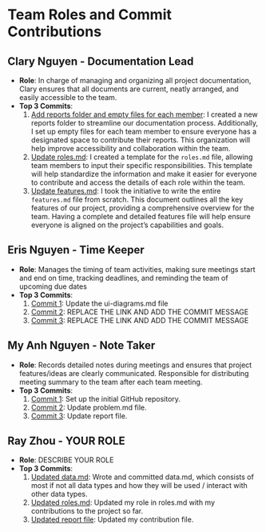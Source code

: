 # Team Roles and Commit Contributions

## Clary Nguyen - Documentation Lead
- **Role**: In charge of managing and organizing all project documentation, Clary ensures that all documents are current, neatly arranged, and easily accessible to the team.
- **Top 3 Commits**:
  1. [Add reports folder and empty files for each member](https://github.com/mya03/Meal-Planner/commit/98ce931a7859f5fa769cec571d5d5dc04b15c3e4): I created a new reports folder to streamline our documentation process. Additionally, I set up empty files for each team member to ensure everyone has a designated space to contribute their reports. This organization will help improve accessibility and collaboration within the team.
  2. [Update roles.md](https://github.com/mya03/Meal-Planner/commit/d66290033ecd1c61588a64c1b4e1342168df8bc0): I created a template for the `roles.md` file, allowing team members to input their specific responsibilities. This template will help standardize the information and make it easier for everyone to contribute and access the details of each role within the team.
  3. [Update features.md](https://github.com/mya03/Meal-Planner/commit/a3f7fb37c2a5b6c1fe55abea2c129654542cf5d9): I took the initiative to write the entire `features.md` file from scratch. This document outlines all the key features of our project, providing a comprehensive overview for the team. Having a complete and detailed features file will help ensure everyone is aligned on the project’s capabilities and goals.

## Eris Nguyen - Time Keeper
- **Role**: Manages the timing of team activities, making sure meetings start and end on time, tracking deadlines, and reminding the team of upcoming due dates
- **Top 3 Commits**:
  1. [Commit 1](https://github.com/mya03/Meal-Planner/commit/ac472ba8c5e85320bf7519aab80b28ca17209e32): Update the ui-diagrams.md file
  2. [Commit 2](https://github.com/repo/commit2): REPLACE THE LINK AND ADD THE COMMIT MESSAGE
  3. [Commit 3](https://github.com/repo/commit3): REPLACE THE LINK AND ADD THE COMMIT MESSAGE

## My Anh Nguyen - Note Taker
- **Role**: Records detailed notes during meetings and ensures that project features/ideas are clearly communicated. Responsible for distributing meeting summary to the team after each team meeting.
- **Top 3 Commits**:
  1. [Commit 1]([https://github.com/repo/commit1](https://github.com/mya03/Meal-Planner/commit/c8f0ac6f7093af159fd9f3fae76228a82df6dc11)): Set up the initial GitHub repository.
  2. [Commit 2](https://github.com/mya03/Meal-Planner/commit/e778c709edf6f617789814074ac859f5652eda02): Update problem.md file.
  3. [Commit 3](https://github.com/mya03/Meal-Planner/commit/96ff87fda2a60bc2391db54a751a938a2a4aa9fa): Update report file.

## Ray Zhou - YOUR ROLE
- **Role**: DESCRIBE YOUR ROLE
- **Top 3 Commits**:
  1. [Updated data.md](https://github.com/mya03/Meal-Planner/commit/fbae2dc660888391ff5a9fffc45693a2fe08fc93): Wrote and committed data.md, which consists of most if not all data types and how they will be used / interact with other data types.
  2. [Updated roles.md](https://github.com/mya03/Meal-Planner/commit/9d5237c84c621fd4e8ef5d875c418ee955ca143e): Updated my role in roles.md with my contributions to the project so far.
  3. [Updated report file](https://github.com/mya03/Meal-Planner/commit/8385481a49905e903f9ff5de1875607798ee072e): Updated my contribution file.
